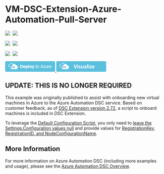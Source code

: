 # VM-DSC-Extension-Azure-Automation-Pull-Server

<IMG SRC="https://azbotstorage.blob.core.windows.net/badges/dsc-extension-azure-automation-pullserver/PublicLastTestDate.svg" />&nbsp;
<IMG SRC="https://azbotstorage.blob.core.windows.net/badges/dsc-extension-azure-automation-pullserver/PublicDeployment.svg" />&nbsp;

<IMG SRC="https://azbotstorage.blob.core.windows.net/badges/dsc-extension-azure-automation-pullserver/FairfaxLastTestDate.svg" />&nbsp;
<IMG SRC="https://azbotstorage.blob.core.windows.net/badges/dsc-extension-azure-automation-pullserver/FairfaxDeployment.svg" />&nbsp;

<IMG SRC="https://azbotstorage.blob.core.windows.net/badges/dsc-extension-azure-automation-pullserver/BestPracticeResult.svg" />&nbsp;
<IMG SRC="https://azbotstorage.blob.core.windows.net/badges/dsc-extension-azure-automation-pullserver/CredScanResult.svg" />&nbsp;

<a href="https://portal.azure.com/#create/Microsoft.Template/uri/https%3A%2F%2Fraw.githubusercontent.com%2FAzure%2Fazure-quickstart-templates%2Fmaster%2Fdsc-extension-azure-automation-pullserver%2Fazuredeploy.json" target="_blank">
    <img src="https://raw.githubusercontent.com/Azure/azure-quickstart-templates/master/1-CONTRIBUTION-GUIDE/images/deploytoazure.png"/>
</a>
<a href="http://armviz.io/#/?load=https%3A%2F%2Fraw.githubusercontent.com%2FAzure%2Fazure-quickstart-templates%2Fmaster%2Fdsc-extension-azure-automation-pullserver%2Fazuredeploy.json" target="_blank">
    <img src="https://raw.githubusercontent.com/Azure/azure-quickstart-templates/master/1-CONTRIBUTION-GUIDE/images/visualizebutton.png"/>
</a>

## UPDATE: THIS IS NO LONGER REQUIRED

This example was originally published
to assist with onboarding new virtual machines in Azure
to the Azure Automation DSC service.
Based on customer feedback,
as of
[DSC Extension version 2.72](https://blogs.msdn.microsoft.com/powershell/2014/11/20/release-history-for-the-azure-dsc-extension/),
a script to onboard machines is included in DSC Extension.

To leverage the
[Default Configuration Script](https://docs.microsoft.com/en-us/azure/virtual-machines/windows/extensions-dsc-overview),
you only need to
[leave the Settings.Configuration values null](https://docs.microsoft.com/en-us/azure/virtual-machines/windows/extensions-dsc-template#details)
and provide values for
[RegistrationKey, RegistrationID, and NodeConfigurationName](https://docs.microsoft.com/en-us/azure/virtual-machines/windows/extensions-dsc-template#default-configuration-script).

## More Information

For more information on Azure Automation DSC (including more examples and usage), please see the
[Azure Automation DSC Overview](http://aka.ms/DSCLearnMore).

